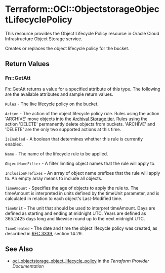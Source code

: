 # Terraform::OCI::ObjectstorageObjectLifecyclePolicy

This resource provides the Object Lifecycle Policy resource in Oracle Cloud Infrastructure Object Storage service.

Creates or replaces the object lifecycle policy for the bucket.

## Return Values

### Fn::GetAtt

Fn::GetAtt returns a value for a specified attribute of this type. The following are the available attributes and sample return values.

`Rules` - The live lifecycle policy on the bucket.

`Action` - The action of the object lifecycle policy rule. Rules using the action 'ARCHIVE' move objects into the  [Archival Storage tier](https://docs.cloud.oracle.com/iaas/Content/Archive/Concepts/archivestorageoverview.htm). Rules using the action 'DELETE' permanently delete objects from buckets. 'ARCHIVE' and 'DELETE' are the only two supported actions at this time.

`IsEnabled` - A boolean that determines whether this rule is currently enabled.

`Name` - The name of the lifecycle rule to be applied.

`ObjectNameFilter` - A filter limiting object names that the rule will apply to.

`InclusionPrefixes` - An array of object name prefixes that the rule will apply to. An empty array means to include all objects.

`TimeAmount` - Specifies the age of objects to apply the rule to. The timeAmount is interpreted in units defined by the timeUnit parameter, and is calculated in relation to each object's Last-Modified time.

`TimeUnit` - The unit that should be used to interpret timeAmount.  Days are defined as starting and ending at midnight UTC. Years are defined as 365.2425 days long and likewise round up to the next midnight UTC.

`TimeCreated` - The date and time the object lifecycle policy was created, as described in [RFC 3339](https://tools.ietf.org/rfc/rfc3339), section 14.29.

## See Also

* [oci_objectstorage_object_lifecycle_policy](https://www.terraform.io/docs/providers/oci/r/objectstorage_object_lifecycle_policy.html) in the _Terraform Provider Documentation_